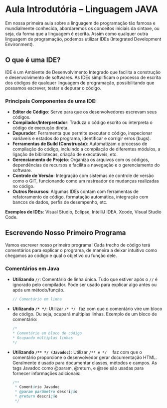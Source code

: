 # Aula Introdutória – Linguagem JAVA

Em nossa primeira aula sobre a linguagem de programação tão famosa e mundialmente conhecida, abordaremos os conceitos iniciais da sintaxe, ou seja, da forma que a linguagem é escrita. Assim como qualquer outra linguagem de programação, podemos utilizar IDEs (Integrated Development Environment).

## O que é uma IDE?

IDE é um Ambiente de Desenvolvimento Integrado que facilita a construção e desenvolvimento de softwares. As IDEs simplificam o processo de escrita dos códigos de qualquer linguagem de programação, possibilitando que possamos escrever, testar e depurar o código.

### Principais Componentes de uma IDE:

- **Editor de Código**: Serve para que os desenvolvedores escrevam seus códigos.
- **Compilador/Interpretador**: Traduza o código escrito ou interpreta o código de execução direta.
- **Depurador**: Ferramenta que permite executar o código, inspecionar variáveis e estados do programa, identificar e corrigir erros (bugs).
- **Ferramentas de Build (Construção)**: Automatizam o processo de compilação do código, incluindo a compilação de diferentes módulos, a ligação de bibliotecas, criação de executáveis, etc.
- **Gerenciamento de Projeto**: Organiza os arquivos com os códigos, dependências de recursos e facilita a navegação e o gerenciamento do software.
- **Controle de Versão**: Integração com sistemas de controle de versão como o GIT, funcionando como um rastreador de mudanças realizadas no código.
- **Outros Recursos**: Algumas IDEs contam com ferramentas de refatoramento de código, formatação automática, integração com bancos de dados, perfis de desempenho, etc.

**Exemplos de IDEs**: Visual Studio, Eclipse, IntelliJ IDEA, Xcode, Visual Studio Code.

## Escrevendo Nosso Primeiro Programa

Vamos escrever nosso primeiro programa! Cada trecho de código terá comentários para explicar o programa, de maneira a deixar intuitivo como chegamos ao código e qual o objetivo ou função dele.

### Comentários em Java

- **Utilizando `//`**: Comentário de linha única. Tudo que estiver após o `//` é ignorado pelo compilador. Pode ser usado para explicar algo antes ou após um método/função.

  ```java
  // Comentário em linha

- **Utilizando `/* */`**: Utilizar `/* */ ` faz com que o comentário vire um bloco de código. Ou seja, ocupará múltiplas linhas. Exemplo de um bloco de comentário:

  ```java
  /* 
  * Comentário em bloco de código
  * Ocupando múltiplas linhas 
  */
  
- **Utilizando `/** */ (Javadoc)`**: Utilizar `/** e */  ` faz com que o comentário proporcione o desenvolvedor gerar documentação HTML. Geralmente é usado para documentar classes, métodos e campos. As tags Javadoc como @param, @return, e @see são usadas para fornecer informações adicionais:

  ```java
  /**
   * Comentário Javadoc
   * @param parâmetro descrição
   * @return descrição
   */
